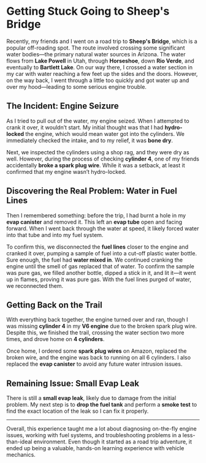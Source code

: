 # Getting Stuck Going to Sheep's Bridge

Recently, my friends and I went on a road trip to **Sheep's Bridge**, which is a popular off-roading spot. The route involved crossing some significant water bodies—the primary natural water sources in Arizona. The water flows from **Lake Powell** in Utah, through **Horseshoe**, down **Rio Verde**, and eventually to **Bartlett Lake**. On our way there, I crossed a water section in my car with water reaching a few feet up the sides and the doors. However, on the way back, I went through a little too quickly and got water up and over my hood—leading to some serious engine trouble.

## The Incident: Engine Seizure
As I tried to pull out of the water, my engine seized. When I attempted to crank it over, it wouldn’t start. My initial thought was that I had **hydro-locked** the engine, which would mean water got into the cylinders. We immediately checked the intake, and to my relief, it was **bone dry**. 

Next, we inspected the cylinders using a shop rag, and they were dry as well. However, during the process of checking **cylinder 4**, one of my friends accidentally **broke a spark plug wire**. While it was a setback, at least it confirmed that my engine wasn’t hydro-locked.

## Discovering the Real Problem: Water in Fuel Lines
Then I remembered something: before the trip, I had burnt a hole in my **evap canister** and removed it. This left an **evap tube** open and facing forward. When I went back through the water at speed, it likely forced water into that tube and into my fuel system.

To confirm this, we disconnected the **fuel lines** closer to the engine and cranked it over, pumping a sample of fuel into a cut-off plastic water bottle. Sure enough, the fuel had **water mixed in**. We continued cranking the engine until the smell of gas replaced that of water. To confirm the sample was pure gas, we filled another bottle, dipped a stick in it, and lit it—it went up in flames, proving it was pure gas. With the fuel lines purged of water, we reconnected them.

## Getting Back on the Trail
With everything back together, the engine turned over and ran, though I was missing **cylinder 4** in my **V6 engine** due to the broken spark plug wire. Despite this, we finished the trail, crossing the water section two more times, and drove home on **4 cylinders**.

Once home, I ordered some **spark plug wires** on Amazon, replaced the broken wire, and the engine was back to running on all 6 cylinders. I also replaced the **evap canister** to avoid any future water intrusion issues. 

## Remaining Issue: Small Evap Leak
There is still a **small evap leak**, likely due to damage from the initial problem. My next step is to **drop the fuel tank** and perform a **smoke test** to find the exact location of the leak so I can fix it properly.

---

Overall, this experience taught me a lot about diagnosing on-the-fly engine issues, working with fuel systems, and troubleshooting problems in a less-than-ideal environment. Even though it started as a road trip adventure, it ended up being a valuable, hands-on learning experience with vehicle mechanics.
